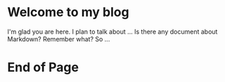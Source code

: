 # Welcome to my blog

I'm glad you are here. I plan to talk about ...
Is there any document about Markdown?
Remember what?
So ...

# End of Page
